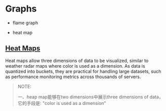 # Graphs

- flame graph

- heat map

## [Heat Maps](https://www.brendangregg.com/heatmaps.html)

Heat maps allow three dimensions of data to be visualized, similar to weather radar maps where color is used as a dimension. As data is quantized into buckets, they are practical for handling large datasets, such as performance monitoring metrics across thousands of servers.

> NOTE:
> 
> 一、heap map能够在two dimensions中展示three dimensions of data，它的手段是: "color is used as a dimension"
